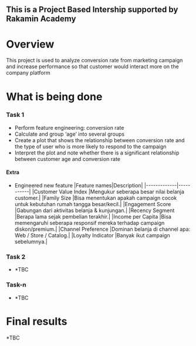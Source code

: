 ## **This is a Project Based Intership supported by Rakamin Academy**

# Overview
This project is used to analyze conversion rate from marketing campaign and increase performance so that customer would interact more on the company platform

# What is being done
### Task 1
- Perform feature engineering: conversion rate
- Calculate and group ‘age’ into several groups
- Create a plot that shows the relationship between conversion rate and the type of user who is more likely to respond to the campaign
- Interpret the plot and note whether there is a significant relationship between customer age and conversion rate

#### Extra
- Engineered new feature
|Feature names|Description|
|-------------|-----------|
|Customer Value Index   |Mengukur seberapa besar nilai belanja customer.|
|Family Size            |Bisa menentukan apakah campaign cocok untuk kebutuhan rumah tangga besar/kecil.|
|Engagement Score       |Gabungan dari aktivitas belanja & kunjungan.|
|Recency Segment        |Berapa lama sejak pembelian terakhir.|
|Income per Capita      |Bisa memengaruhi seberapa responsif mereka terhadap campaign diskon/premium.|
|Channel Preference     |Dominan belanja di channel apa: Web / Store / Catalog.|
|Loyalty Indicator      |Banyak ikut campaign sebelumnya.|


### Task 2
- *TBC

### Task-n
- *TBC

# Final results
*TBC
